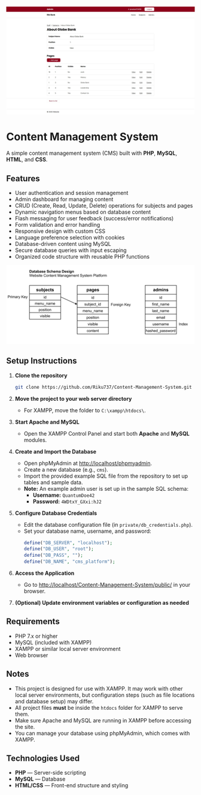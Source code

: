 ![Screenshot of prototype](cms_thumbnail.png)

# Content Management System

A simple content management system (CMS) built with **PHP**, **MySQL**, **HTML**, and **CSS**.

## Features

- User authentication and session management
- Admin dashboard for managing content
- CRUD (Create, Read, Update, Delete) operations for subjects and pages
- Dynamic navigation menus based on database content
- Flash messaging for user feedback (success/error notifications)
- Form validation and error handling
- Responsive design with custom CSS
- Language preference selection with cookies
- Database-driven content using MySQL
- Secure database queries with input escaping
- Organized code structure with reusable PHP functions

![Screenshot of database](database_schema.png)

## Setup Instructions

1. **Clone the repository**
   ```sh
   git clone https://github.com/Riku737/Content-Management-System.git
   ```

2. **Move the project to your web server directory**
   - For XAMPP, move the folder to `C:\xampp\htdocs\`.

3. **Start Apache and MySQL**
   - Open the XAMPP Control Panel and start both **Apache** and **MySQL** modules.

4. **Create and Import the Database**
   - Open phpMyAdmin at [http://localhost/phpmyadmin](http://localhost/phpmyadmin).
   - Create a new database (e.g., `cms`).
   - Import the provided example SQL file from the repository to set up tables and sample data.
   - **Note:** An example admin user is set up in the sample SQL schema:
     - **Username:** `QuantumDoe42`
     - **Password:** `4WDtxY_GXxi:hJ2`

5. **Configure Database Credentials**
   - Edit the database configuration file (in `private/db_credentials.php`).
   - Set your database name, username, and password:
     ```php
     define("DB_SERVER", "localhost");
     define("DB_USER", "root");
     define("DB_PASS", "");
     define("DB_NAME", "cms_platform");
     ```

6. **Access the Application**
   - Go to [http://localhost/Content-Management-System/public/](http://localhost/Content-Management-System/public/) in your browser.

7. **(Optional) Update environment variables or configuration as needed**

## Requirements

- PHP 7.x or higher
- MySQL (included with XAMPP)
- XAMPP or similar local server environment
- Web browser

## Notes

- This project is designed for use with XAMPP. It may work with other local server environments, but configuration steps (such as file locations and database setup) may differ.
- All project files **must** be inside the `htdocs` folder for XAMPP to serve them.
- Make sure Apache and MySQL are running in XAMPP before accessing the site.
- You can manage your database using phpMyAdmin, which comes with XAMPP.

## Technologies Used

- **PHP** — Server-side scripting
- **MySQL** — Database
- **HTML/CSS** — Front-end structure and styling